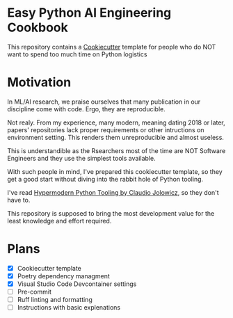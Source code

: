 # Easy Python AI Engineering Cookbook

This repository contains a [Cookiecutter](https://cookiecutter.readthedocs.io/en/stable/index.html) template for people who do NOT want to spend too much time on Python logistics

# Motivation

In ML/AI research, we praise ourselves that many publication in our discipline come with code. Ergo, they are reproducible.

Not realy. From my experience, many modern, meaning dating 2018 or later, papers' repositories lack proper requirements or other intructions on environment setting. This renders them unreproducible and almost useless.

This is understandible as the Rsearchers most of the time are NOT Software Engineers and they use the simplest tools available.

With such people in mind, I've prepared this cookiecutter template, so they get a good start without diving into the rabbit hole of Python tooling.

I've read [Hypermodern Python Tooling by Claudio Jolowicz](https://www.oreilly.com/library/view/hypermodern-python-tooling/9781098139575/), so they don't have to.

This repository is supposed to bring the most development value for the least knowledge and effort required.

# Plans

- [x] Cookiecutter template
- [x] Poetry dependency managment
- [x] Visual Studio Code Devcontainer settings
- [ ] Pre-commit
- [ ] Ruff linting and formatting
- [ ] Instructions with basic explenations
